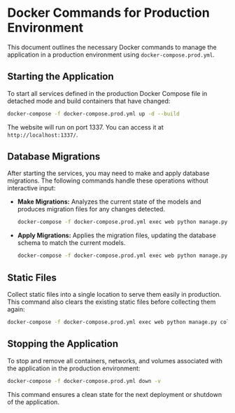 # Docker Commands for Production Environment

This document outlines the necessary Docker commands to manage the application in a production environment using `docker-compose.prod.yml`.

## Starting the Application

To start all services defined in the production Docker Compose file in detached mode and build containers that have changed:

```bash
docker-compose -f docker-compose.prod.yml up -d --build
```

The website will run on port 1337. You can access it at `http://localhost:1337/`.

## Database Migrations

After starting the services, you may need to make and apply database migrations. The following commands handle these operations without interactive input:

- **Make Migrations:** Analyzes the current state of the models and produces migration files for any changes detected.

  ```bash
  docker-compose -f docker-compose.prod.yml exec web python manage.py makemigrations --no-input
  ```

- **Apply Migrations:** Applies the migration files, updating the database schema to match the current models.

  ```bash
  docker-compose -f docker-compose.prod.yml exec web python manage.py migrate --no-input
  ```

## Static Files

Collect static files into a single location to serve them easily in production. This command also clears the existing static files before collecting them again:

```bash
docker-compose -f docker-compose.prod.yml exec web python manage.py collectstatic --no-input --clear
```

## Stopping the Application

To stop and remove all containers, networks, and volumes associated with the application in the production environment:

```bash
docker-compose -f docker-compose.prod.yml down -v
```

This command ensures a clean state for the next deployment or shutdown of the application.
